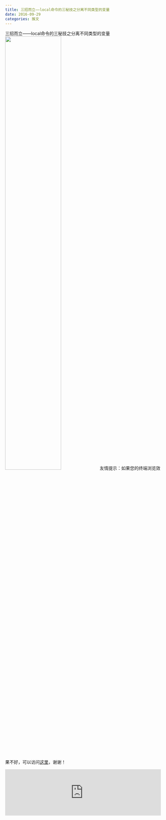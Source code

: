 ```yaml
---
title: 三招而立——local命令的三秘技之分离不同类型的变量
date: 2016-09-29
categories: 推文
---
```

三招而立——local命令的三秘技之分离不同类型的变量
<img src="http://mmbiz.qpic.cn/mmbiz_jpg/ACviaWTBFxhY2Z6rtmul32g9H2sOg1eQNosvlTz2B6v8UhPhCAoYGoT7yNb6XLVrtZ4hr4LcIP4kkKrXpWNQVqQ/0?wx_fmt=jpeg" style="width: 60%; height: auto;"/><!--more-->
友情提示：如果您的终端浏览效果不好，可以访问[这里](https://stata-club.github.io/stata_article/2016-09-29.html)，谢谢！
<iframe src="https://stata-club.github.io/stata_article/2016-09-29.html" id="iframepage" frameborder="0" scrolling="no" marginheight="0" marginwidth="0" width="100%" onLoad="iFrameHeight()"></iframe>
<script type="text/javascript" language="javascript">
function iFrameHeight() {
var ifm= document.getElementById("iframepage");
var subWeb = document.frames ? document.frames["iframepage"].document : ifm.contentDocument;   
if(ifm != null && subWeb != null) {
 ifm.height = subWeb.body.scrollHeight;
} 
} 
</script> 
